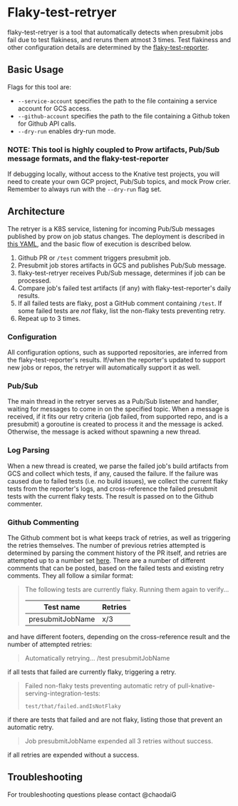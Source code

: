 # Flaky-test-retryer

flaky-test-retryer is a tool that automatically detects when presubmit jobs fail
due to test flakiness, and reruns them atmost 3 times. Test flakiness and other
configuration details are determined by the [flaky-test-reporter](https://github.com/knative/test-infra/tree/master/tools/flaky-test-reporter).

## Basic Usage

Flags for this tool are:

- `--service-account` specifies the path to the file containing a service account
  for GCS access.
- `--github-account` specifies the path to the file containing a Github token for
  Github API calls.
- `--dry-run` enables dry-run mode.

### NOTE: This tool is highly coupled to Prow artifacts, Pub/Sub message formats, and the flaky-test-reporter

If debugging locally, without access to the Knative test projects, you will need
to create your own GCP project, Pub/Sub topics, and mock Prow crier. Remember to
always run with the `--dry-run` flag set.

## Architecture

The retryer is a K8S service, listening for incoming
Pub/Sub messages published by prow on job status changes. The deployment is described in [this YAML](gke_deployment/retryer_service.yaml),
and the basic flow of execution is described below.

1. Github PR or `/test` comment triggers presubmit job.
2. Presubmit job stores artifacts in GCS and publishes Pub/Sub message.
3. flaky-test-retryer receives Pub/Sub message, determines if job can be processed.
4. Compare job's failed test artifacts (if any) with flaky-test-reporter's daily results.
5. If all failed tests are flaky, post a GitHub comment containing `/test`. If
some failed tests are _not_ flaky, list the non-flaky tests preventing retry.
6. Repeat up to 3 times.

### Configuration

All configuration options, such as supported repositories, are inferred from
the flaky-test-reporter's results. If/when the reporter's updated to support new
jobs or repos, the retryer will automatically support it as well.

### Pub/Sub

The main thread in the retryer serves as a Pub/Sub listener and handler, waiting
for messages to come in on the specified topic. When a message is received, if it
fits our retry criteria (job failed, from supported repo, and is a presubmit) a
goroutine is created to process it and the message is acked. Otherwise, the message
is acked without spawning a new thread.

### Log Parsing

When a new thread is created, we parse the failed job's build artifacts from GCS
and collect which tests, if any, caused the failure. If the failure was caused due
to failed tests (i.e. no build issues), we collect the current flaky tests from
the reporter's logs, and cross-reference the failed presubmit tests with the
current flaky tests. The result is passed on to the Github commenter.

### Github Commenting

The Github comment bot is what keeps track of retries, as well as triggering
the retries themselves. The number of previous retries attempted is determined
by parsing the comment history of the PR itself, and retries are attempted up to
a number set [here](https://github.com/knative/test-infra/blob/master/tools/flaky-test-retryer/github_commenter.go#L35). There
are a number of different comments that can be posted, based on the failed tests
and existing retry comments. They all follow a similar format:

> The following tests are currently flaky. Running them again to verify...
>
> Test name | Retries
> --- | ---
> presubmitJobName | x/3
>

and have different footers, depending on the cross-reference result and the number
of attempted retries:

> Automatically retrying...
> /test presubmitJobName

if all tests that failed are currently flaky, triggering a retry.

> Failed non-flaky tests preventing automatic retry of pull-knative-serving-integration-tests:
> ```
> test/that/failed.andIsNotFlaky
> ```
>

if there are tests that failed and are not flaky, listing those that prevent an
automatic retry.

> Job presubmitJobName expended all 3 retries without success.

if all retries are expended without a success.

## Troubleshooting
For troubleshooting questions please contact @chaodaiG
